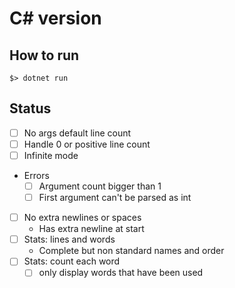 # C# version

## How to run

```
$> dotnet run
```

## Status
- [ ] No args default line count
- [ ] Handle 0 or positive line count
- [ ] Infinite mode
- Errors
	- [ ] Argument count bigger than 1
	- [ ] First argument can't be parsed as int
- [ ] No extra newlines or spaces
	- Has extra newline at start
- [ ] Stats: lines and words
	- Complete but non standard names and order
- [ ] Stats: count each word
	- [ ] only display words that have been used